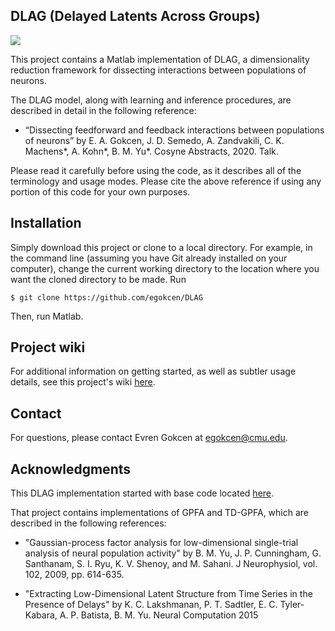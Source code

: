 ## DLAG (Delayed Latents Across Groups)

[![][license-img]][license-url]

[license-img]: https://img.shields.io/github/license/mashape/apistatus.svg
[license-url]: https://github.com/egokcen/DLAG/blob/master/LICENSE.md

This project contains a Matlab implementation of DLAG, a dimensionality reduction framework for dissecting interactions between populations of neurons.

The DLAG model, along with learning and inference procedures, are described in
detail in the following reference:

- “Dissecting feedforward and feedback interactions between populations of
neurons”
by E. A. Gokcen, J. D. Semedo, A. Zandvakili, C. K. Machens*, A. Kohn*,
B. M. Yu*. Cosyne Abstracts, 2020. Talk.

Please read it carefully before using the code, as it describes all of the
terminology and usage modes. Please cite the above reference if using any
portion of this code for your own purposes.

## Installation

Simply download this project or clone to a local directory. For example, in the command line (assuming you have Git already installed on your computer), change the current working directory to the location where you want the cloned directory to be made. Run
```
$ git clone https://github.com/egokcen/DLAG
```
Then, run Matlab.

## Project wiki

For additional information on getting started, as well as subtler usage details, see this project's wiki [here](https://github.com/egokcen/DLAG/wiki).

## Contact
For questions, please contact Evren Gokcen at egokcen@cmu.edu. 

## Acknowledgments

This DLAG implementation started with base code located [here](https://github.com/karts25/NeuralTraj).

That project contains implementations of GPFA and TD-GPFA, which are described in
the following references:

- "Gaussian-process factor analysis for low-dimensional single-trial analysis of
neural population activity"
by B. M. Yu, J. P. Cunningham, G. Santhanam, S. I. Ryu, K. V. Shenoy,
and M. Sahani. J Neurophysiol, vol. 102, 2009, pp. 614-635.

- "Extracting Low-Dimensional Latent Structure from Time Series in the Presence
of Delays"
by K. C. Lakshmanan, P. T. Sadtler, E. C. Tyler-Kabara, A. P. Batista, B. M. Yu.
Neural Computation 2015
